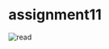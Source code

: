 # assignment11

![read](https://user-images.githubusercontent.com/88148144/132982125-b947995f-f643-41ac-8e5f-8408d8b16dd3.png)
